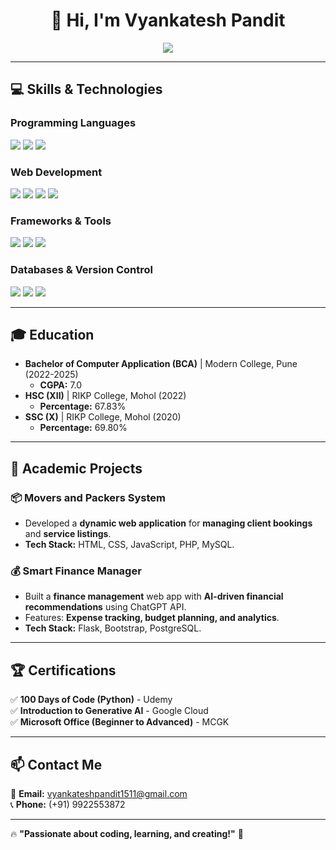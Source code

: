 <h1 align="center">👋 Hi, I'm Vyankatesh Pandit</h1>

<p align="center">
  <img src="https://readme-typing-svg.demolab.com?font=Fira+Code&pause=1000&center=true&vCenter=true&width=435&lines=Full-Stack+Developer;Python+%7C+Flask+%7C+Java+%7C+Git;Passionate+about+Web+Development+and+AI;Always+Learning+New+Technologies!" />
</p>

---

## **💻 Skills & Technologies**  

### **Programming Languages**  
<p>
  <img src="https://img.shields.io/badge/Python-3776AB?style=for-the-badge&logo=python&logoColor=white" />
  <img src="https://img.shields.io/badge/Java-007396?style=for-the-badge&logo=java&logoColor=white" />
  <img src="https://img.shields.io/badge/C-00599C?style=for-the-badge&logo=c&logoColor=white" />
</p>

### **Web Development**  
<p>
  <img src="https://img.shields.io/badge/HTML5-E34F26?style=for-the-badge&logo=html5&logoColor=white" />
  <img src="https://img.shields.io/badge/CSS3-1572B6?style=for-the-badge&logo=css3&logoColor=white" />
  <img src="https://img.shields.io/badge/JavaScript-F7DF1E?style=for-the-badge&logo=javascript&logoColor=black" />
  <img src="https://img.shields.io/badge/PHP-777BB4?style=for-the-badge&logo=php&logoColor=white" />
</p>

### **Frameworks & Tools**  
<p>
  <img src="https://img.shields.io/badge/Flask-000000?style=for-the-badge&logo=flask&logoColor=white" />
  <img src="https://img.shields.io/badge/Tailwind%20CSS-38B2AC?style=for-the-badge&logo=tailwind-css&logoColor=white" />
  <img src="https://img.shields.io/badge/Bootstrap-7952B3?style=for-the-badge&logo=bootstrap&logoColor=white" />
</p>

### **Databases & Version Control**  
<p>
  <img src="https://img.shields.io/badge/MySQL-4479A1?style=for-the-badge&logo=mysql&logoColor=white" />
  <img src="https://img.shields.io/badge/PostgreSQL-316192?style=for-the-badge&logo=postgresql&logoColor=white" />
  <img src="https://img.shields.io/badge/GitHub-181717?style=for-the-badge&logo=github&logoColor=white" />
</p>

---

## **🎓 Education**  

- **Bachelor of Computer Application (BCA)** | Modern College, Pune (2022-2025)  
  - **CGPA:** 7.0  
- **HSC (XII)** | RIKP College, Mohol (2022)  
  - **Percentage:** 67.83%  
- **SSC (X)** | RIKP College, Mohol (2020)  
  - **Percentage:** 69.80%  

---

## **📌 Academic Projects**  

### **📦 Movers and Packers System**  
- Developed a **dynamic web application** for **managing client bookings** and **service listings**.  
- **Tech Stack:** HTML, CSS, JavaScript, PHP, MySQL.  

### **💰 Smart Finance Manager**  
- Built a **finance management** web app with **AI-driven financial recommendations** using ChatGPT API.  
- Features: **Expense tracking, budget planning, and analytics**.  
- **Tech Stack:** Flask, Bootstrap, PostgreSQL.  

---

## **🏆 Certifications**  
✅ **100 Days of Code (Python)** - Udemy  
✅ **Introduction to Generative AI** - Google Cloud  
✅ **Microsoft Office (Beginner to Advanced)** - MCGK  

---

## **📫 Contact Me**  

📧 **Email:** [vyankateshpandit1511@gmail.com](mailto:vyankateshpandit1511@gmail.com)  
📞 **Phone:** (+91) 9922553872  

---

🔥 **"Passionate about coding, learning, and creating!"** 🚀  
